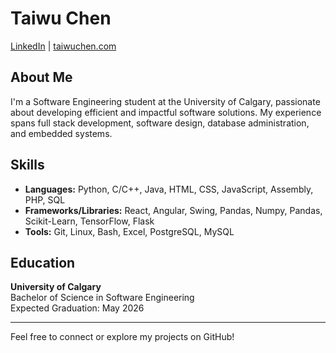 # Taiwu Chen

[LinkedIn](#) | [taiwuchen.com](#)

## About Me

I'm a Software Engineering student at the University of Calgary, passionate about developing efficient and impactful software solutions. My experience spans full stack development, software design, database administration, and embedded systems.

## Skills

- **Languages:** Python, C/C++, Java, HTML, CSS, JavaScript, Assembly, PHP, SQL
- **Frameworks/Libraries:** React, Angular, Swing, Pandas, Numpy, Pandas, Scikit-Learn, TensorFlow, Flask
- **Tools:** Git, Linux, Bash, Excel, PostgreSQL, MySQL

## Education

**University of Calgary**  
Bachelor of Science in Software Engineering  
Expected Graduation: May 2026


---
Feel free to connect or explore my projects on GitHub!
